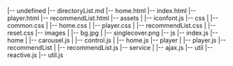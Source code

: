 |-- undefined
    |-- directoryList.md
    |-- home.html
    |-- index.html
    |-- player.html
    |-- recommendList.html
    |-- assets
    |   |-- iconfont.js
    |-- css
    |   |-- common.css
    |   |-- home.css
    |   |-- player.css
    |   |-- recommendList.css
    |   |-- reset.css
    |-- images
    |   |-- bg.jpg
    |   |-- singlecover.png
    |-- js
        |-- index.js
        |-- home
        |   |-- carousel.js
        |   |-- control.js
        |   |-- home.js
        |-- player
        |   |-- player.js
        |-- recommendList
        |   |-- recommendList.js
        |-- service
        |   |-- ajax.js
        |-- util
            |-- reactive.js
            |-- util.js
